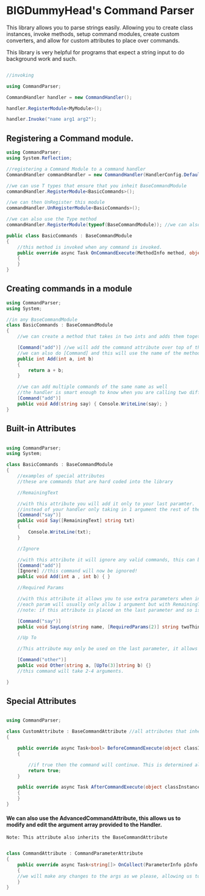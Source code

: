 # BIGDummyHead's Command Parser

This library allows you to parse strings easily. Allowing you to create class instances, invoke methods, setup command modules, create custom converters, and allow for custom attributes to place over commands.

This library is very helpful for programs that expect a string input to do background work and such.


```csharp

//invoking

using CommandParser;

CommandHandler handler = new CommandHandler();

handler.RegisterModule<MyModule>();

handler.Invoke("name arg1 arg2");

```

## Registering a Command module.


```csharp
using CommandParser;
using System.Reflection;

//registering a Command Module to a command handler
CommandHandler commandHandler = new CommandHandler(HandlerConfig.Default);

//we can use T types that ensure that you inheit BaseCommandModule
commandHandler.RegisterModule<BasicCommands>();

//we can then UnRegister this module
commandHandler.UnRegisterModule<BasicCommands>();

//we can also use the Type method
commandHandler.RegisterModule(typeof(BaseCommandModule)); //we can also do this with the UnRegisterModule method.

public class BasicCommands : BaseCommandModule
{
    //this method is invoked when any command is invoked.
    public override async Task OnCommandExecute(MethodInfo method, object instance, object[] invokes, object returnInstance)
    {
    }
}
```

## Creating commands in a module

```csharp
using CommandParser;
using System;

//in any BaseCommandModule
class BasicCommands : BaseCommandModule
{
    //we can create a method that takes in two ints and adds them together

    [Command("add")] //we will add the command attribute over top of this method for the registration
    //we can also do [Command] and this will use the name of the method and not a custom name
    public int Add(int a, int b)
    {
        return a + b;
    }

    //we can add multiple commands of the same name as well
    //the handler is smart enough to know when you are calling two different commands.
    [Command("add")]
    public void Add(string say) { Console.WriteLine(say); }
}
```

## Built-in Attributes

```csharp

using CommandParser;
using System;

class BasicCommands : BaseCommandModule
{
    //examples of special attributes
    //these are commands that are hard coded into the library

    //RemainingText

    //with this attribute you will add it only to your last paramter.
    //instead of your handler only taking in 1 argument the rest of the string will be used for the command
    [Command("say")]
    public void Say([RemainingText] string txt)
    {
        Console.WriteLine(txt);
    }

    //Ignore

    //with this attribute it will ignore any valid commands, this can be used for source control and other things.
    [Command("add")]
    [Ignore] //this command will now be ignored!
    public void Add(int a , int b) { }

    //Required Params

    //with this attribute it allows you to use extra parameters when invoking, this attribute can be placed on any parameter
    //each param will usually only allow 1 argument but with RemainingText or RequiredParam we can change this
    //note: if this attribute is placed on the last parameter and so is RemainingText, then required param will be chosen.

    [Command("say")]
    public void SayLong(string name, [RequiredParams(2)] string twoThing, [RequiredParams(3)] string threeThing) { } //therefore this command will take 6 total arguments.

    //Up To

    //This attribute may only be used on the last parameter, it allows you to provide extra but not necessary arguments.

    [Command("other")]
    public void Other(string a, [UpTo(3)]string b) {}
    //this command will take 2-4 arguments.

}

```

## Special Attributes

```csharp

using CommandParser;

class CustomAttribute : BaseCommandAttribute //all attributes that inherit this are collected by the handler.
{

    public override async Task<bool> BeforeCommandExecute(object classInstance, object[] methodParams)
    {

        //if true then the command will continue. This is determined also with the HandlerConfig.ByPopularVote
        return true;
    }

    public override async Task AfterCommandExecute(object classInstance, object[] methodParams, object returnInstance)
    {
    }
}

```

#### We can also use the AdvancedCommandAttribute, this allows us to modify and edit the argument array provided to the Handler.
`Note: This attribute also inherits the BaseCommandAttribute`

```csharp

class CommandAttribute : CommandParameterAttribute
{
    public override async Task<string[]> OnCollect(ParameterInfo pInfo, string[] args, ParameterInfo[] parameters)
    {
	//we will make any changes to the args as we please, allowing us to modify the handler before it selects an appropriate method!
    }
}

```
